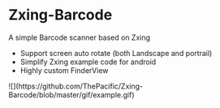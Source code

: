 # Zxing-Barcode
A simple Barcode scanner based on Zxing
 * Support screen auto rotate (both Landscape and portrail)
 * Simplify Zxing example code for android
 * Highly custom FinderView
<p>
![](https://github.com/ThePacific/Zxing-Barcode/blob/master/gif/example.gif)
